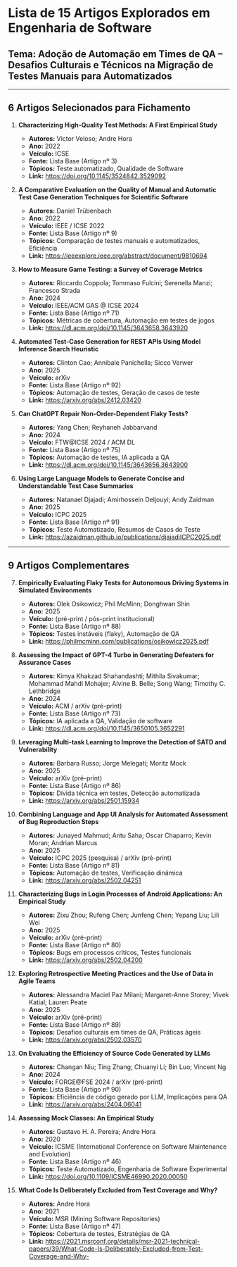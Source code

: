 # Lista de 15 Artigos Explorados em Engenharia de Software
## Tema: Adoção de Automação em Times de QA – Desafios Culturais e Técnicos na Migração de Testes Manuais para Automatizados

---

## 6 Artigos Selecionados para Fichamento

1. **Characterizing High-Quality Test Methods: A First Empirical Study**  
   - **Autores:** Victor Veloso; Andre Hora  
   - **Ano:** 2022  
   - **Veículo:** ICSE 
   - **Fonte:** Lista Base (Artigo nº 3)  
   - **Tópicos:** Teste automatizado, Qualidade de Software  
   - **Link:** https://doi.org/10.1145/3524842.3529092

2. **A Comparative Evaluation on the Quality of Manual and Automatic Test Case Generation Techniques for Scientific Software**  
   - **Autores:** Daniel Trübenbach  
   - **Ano:** 2022  
   - **Veículo:** IEEE / ICSE 2022   
   - **Fonte:** Lista Base (Artigo nº 9)  
   - **Tópicos:** Comparação de testes manuais e automatizados, Eficiência  
   - **Link:** https://ieeexplore.ieee.org/abstract/document/9810694

3. **How to Measure Game Testing: a Survey of Coverage Metrics**  
   - **Autores:** Riccardo Coppola; Tommaso Fulcini; Serenella Manzi; Francesco Strada  
   - **Ano:** 2024  
   - **Veículo:** IEEE/ACM GAS @ ICSE 2024  
   - **Fonte:** Lista Base (Artigo nº 71)  
   - **Tópicos:** Métricas de cobertura, Automação em testes de jogos  
   - **Link:** https://dl.acm.org/doi/10.1145/3643658.3643920

4. **Automated Test-Case Generation for REST APIs Using Model Inference Search Heuristic**  
   - **Autores:** Clinton Cao; Annibale Panichella; Sicco Verwer  
   - **Ano:** 2025  
   - **Veículo:** arXiv  
   - **Fonte:** Lista Base (Artigo nº 92)  
   - **Tópicos:** Automação de testes, Geração de casos de teste  
   - **Link:** https://arxiv.org/abs/2412.03420

5. **Can ChatGPT Repair Non-Order-Dependent Flaky Tests?**  
   - **Autores:** Yang Chen; Reyhaneh Jabbarvand  
   - **Ano:** 2024  
   - **Veículo:** FTW@ICSE 2024 / ACM DL  
   - **Fonte:** Lista Base (Artigo nº 75)  
   - **Tópicos:** Automação de testes, IA aplicada a QA  
   - **Link:** https://dl.acm.org/doi/10.1145/3643656.3643900

6. **Using Large Language Models to Generate Concise and Understandable Test Case Summaries**  
   - **Autores:** Natanael Djajadi; Amirhossein Deljouyi; Andy Zaidman  
   - **Ano:** 2025  
   - **Veículo:** ICPC 2025   
   - **Fonte:** Lista Base (Artigo nº 91)  
   - **Tópicos:** Teste Automatizado, Resumos de Casos de Teste  
   - **Link:** https://azaidman.github.io/publications/djajadiICPC2025.pdf

---

## 9 Artigos Complementares

7. **Empirically Evaluating Flaky Tests for Autonomous Driving Systems in Simulated Environments**  
   - **Autores:** Olek Osikowicz; Phil McMinn; Donghwan Shin  
   - **Ano:** 2025  
   - **Veículo:** (pré-print / pós-print institucional)  
   - **Fonte:** Lista Base (Artigo nº 88)  
   - **Tópicos:** Testes instáveis (flaky), Automação de QA  
   - **Link:** https://philmcminn.com/publications/osikowicz2025.pdf

8. **Assessing the Impact of GPT-4 Turbo in Generating Defeaters for Assurance Cases**  
   - **Autores:** Kimya Khakzad Shahandashti; Mithila Sivakumar; Mohammad Mahdi Mohajer; Alvine B. Belle; Song Wang; Timothy C. Lethbridge  
   - **Ano:** 2024  
   - **Veículo:** ACM / arXiv (pré-print)  
   - **Fonte:** Lista Base (Artigo nº 73)  
   - **Tópicos:** IA aplicada a QA, Validação de software  
   - **Link:** https://dl.acm.org/doi/10.1145/3650105.3652291

9. **Leveraging Multi-task Learning to Improve the Detection of SATD and Vulnerability**  
   - **Autores:** Barbara Russo; Jorge Melegati; Moritz Mock  
   - **Ano:** 2025  
   - **Veículo:** arXiv (pré-print)  
   - **Fonte:** Lista Base (Artigo nº 86)  
   - **Tópicos:** Dívida técnica em testes, Detecção automatizada  
   - **Link:** https://arxiv.org/abs/2501.15934

10. **Combining Language and App UI Analysis for Automated Assessment of Bug Reproduction Steps**  
    - **Autores:** Junayed Mahmud; Antu Saha; Oscar Chaparro; Kevin Moran; Andrian Marcus  
    - **Ano:** 2025  
    - **Veículo:** ICPC 2025 (pesquisa) / arXiv (pré-print)  
    - **Fonte:** Lista Base (Artigo nº 81)  
    - **Tópicos:** Automação de testes, Verificação dinâmica  
    - **Link:** https://arxiv.org/abs/2502.04251

11. **Characterizing Bugs in Login Processes of Android Applications: An Empirical Study**  
    - **Autores:** Zixu Zhou; Rufeng Chen; Junfeng Chen; Yepang Liu; Lili Wei  
    - **Ano:** 2025  
    - **Veículo:** arXiv (pré-print)  
    - **Fonte:** Lista Base (Artigo nº 80)  
    - **Tópicos:** Bugs em processos críticos, Testes funcionais  
    - **Link:** https://arxiv.org/abs/2502.04200

12. **Exploring Retrospective Meeting Practices and the Use of Data in Agile Teams**  
    - **Autores:** Alessandra Maciel Paz Milani; Margaret-Anne Storey; Vivek Katial; Lauren Peate  
    - **Ano:** 2025  
    - **Veículo:** arXiv (pré-print)  
    - **Fonte:** Lista Base (Artigo nº 89)  
    - **Tópicos:** Desafios culturais em times de QA, Práticas ágeis  
    - **Link:** https://arxiv.org/abs/2502.03570

13. **On Evaluating the Efficiency of Source Code Generated by LLMs**  
    - **Autores:** Changan Niu; Ting Zhang; Chuanyi Li; Bin Luo; Vincent Ng  
    - **Ano:** 2024  
    - **Veículo:** FORGE@FSE 2024 / arXiv (pré-print)  
    - **Fonte:** Lista Base (Artigo nº 90)  
    - **Tópicos:** Eficiência de código gerado por LLM, Implicações para QA  
    - **Link:** https://arxiv.org/abs/2404.06041

14. **Assessing Mock Classes: An Empirical Study**  
    - **Autores:** Gustavo H. A. Pereira; Andre Hora  
    - **Ano:** 2020  
    - **Veículo:** ICSME (International Conference on Software Maintenance and Evolution)  
    - **Fonte:** Lista Base (Artigo nº 46)  
    - **Tópicos:** Teste Automatizado, Engenharia de Software Experimental  
    - **Link:** https://doi.org/10.1109/ICSME46990.2020.00050

15. **What Code Is Deliberately Excluded from Test Coverage and Why?**  
    - **Autores:** Andre Hora  
    - **Ano:** 2021  
    - **Veículo:** MSR (Mining Software Repositories)  
    - **Fonte:** Lista Base (Artigo nº 47)  
    - **Tópicos:** Cobertura de testes, Estratégias de QA  
    - **Link:** https://2021.msrconf.org/details/msr-2021-technical-papers/39/What-Code-Is-Deliberately-Excluded-from-Test-Coverage-and-Why-

